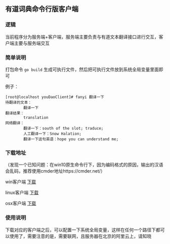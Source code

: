 ## 有道词典命令行版客户端


### 逻辑
当前程序分为服务端+客户端，服务端主要负责与有道文本翻译接口进行交互，客户端主要与服务端交互

### 简单说明
打包命令
`go build`
生成可执行文件，然后把可执行文件放到系统全局变量里面即可

例子：

```shell
[root@localhost youDaoClient]# fanyi 翻译一下
待翻译的文本：
        翻译一下
翻译结果：
        translation
网络翻译：
        翻译一下：south of the slot; traduce;
        人工翻译一下：Snow Halation;
        翻译一下这句英语：hope you can understand me;
```
### 下载地址
（发现一个已知问题：在win10原生命令行下，因为编码格式的原因，输出的汉语会乱码，推荐使用cmder地址https://cmder.net/）

win客户端
[下载](https://gitee.com/wang-xingzhen/you-dao-client/raw/master/exec/win/fanyi.exe "下载")

linux客户端
[下载](https://gitee.com/wang-xingzhen/you-dao-client/raw/master/exec/linux/fanyi.zip "下载")

osx客户端
[下载](https://gitee.com/wang-xingzhen/you-dao-client/raw/master/exec/osx/fanyi.zip "下载")

### 使用说明
下载对应的客户端之后，可以配置一下系统全局变量，这样在任何一个路径下都可以使用了，需要注意的是，需要联网，且服务器在北京的阿里云上，请知晓
